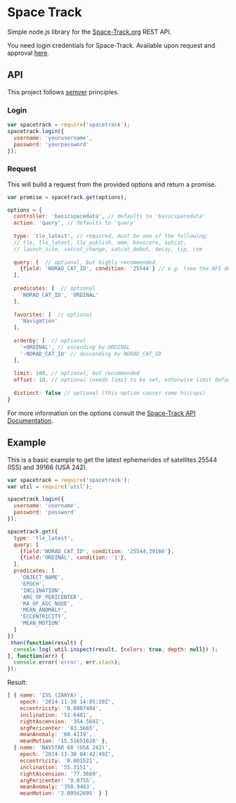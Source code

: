 # Space Track

Simple node.js library for the [Space-Track.org](https://www.space-track.org/) REST API.

You need login credentials for Space-Track. Available upon request and approval [here](https://www.space-track.org/auth/create_user).

## API

This project follows [semver](http://semver.org/) principles.

### Login

```javascript
var spacetrack = require('spacetrack');
spacetrack.login({
  username: 'yourusername',
  password: 'yourpassword'
});
```

### Request
  This will build a request from the provided options and return a promise.
  
```javascript
var promise = spacetrack.get(options);
```

```javascript
options = {
  controller: 'basicspacedata', // defaults to 'basicspacedata'
  action: 'query', // defaults to 'query'
  
  type: 'tle_latest', // required, must be one of the following:
  // tle, tle_latest, tle_publish, omm, boxscore, satcat, 
  // launch_site, satcat_change, satcat_debut, decay, tip, csm
  
  query: [  // optional, but highly recommended
    {field: 'NORAD_CAT_ID', condition: '25544'} // e.g. (see the API documentation)
  ],
  
  predicates: [  // optional
    'NORAD_CAT_ID', 'ORDINAL'
  ],
  
  favorites: [  // optional
    'Navigation'
  ],
  
  orderby: [  // optional
    '+ORDINAL', // ascending by ORDINAL
    '-NORAD_CAT_ID' // descending by NORAD_CAT_ID
  ],
  
  limit: 100, // optional, but recommended
  offset: 10, // optional (needs limit to be set, otherwise limit defaults to 100)
  
  distinct: false // optional (this option causes some hiccups)
}
```
  For more information on the options consult the [Space-Track API Documentation](https://www.space-track.org/documentation).

## Example

  This is a basic example to get the latest ephemerides of satellites 25544 (ISS) and 39166 (USA 242).

```javascript
var spacetrack = require('spacetrack');
var util = require('util');

spacetrack.login({
  username: 'username',
  password: 'password'
});

spacetrack.get({
  type: 'tle_latest',
  query: [
    {field:'NORAD_CAT_ID', condition: '25544,39166'},
    {field:'ORDINAL', condition: '1'},
  ],
  predicates: [
    'OBJECT_NAME',
    'EPOCH',
    'INCLINATION',
    'ARG_OF_PERICENTER',
    'RA_OF_ASC_NODE',
    'MEAN_ANOMALY',
    'ECCENTRICITY',
    'MEAN_MOTION'
  ]
})
.then(function(result) {
  console.log( util.inspect(result, {colors: true, depth: null}) );
}, function(err) {
  console.error('error', err.stack);
});

```
Result:
```javascript
[ { name: 'ISS (ZARYA)',
    epoch: '2014-11-30 14:05:20Z',
    eccentricity: '0.0007404',
    inclination: '51.6481',
    rightAscension: '354.5641',
    argPericenter: '83.5665',
    meanAnomaly: '60.4119',
    meanMotion: '15.51651628' },
  { name: 'NAVSTAR 68 (USA 242)',
    epoch: '2014-11-30 04:42:49Z',
    eccentricity: '0.001521',
    inclination: '55.3151',
    rightAscension: '77.3669',
    argPericenter: '9.0755',
    meanAnomaly: '350.9483',
    meanMotion: '2.00562695' } ]
```
